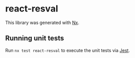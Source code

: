# react-resval

This library was generated with [Nx](https://nx.dev).

## Running unit tests

Run `nx test react-resval` to execute the unit tests via [Jest](https://jestjs.io).

